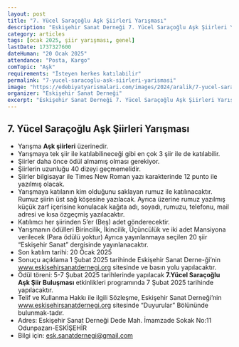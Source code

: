 ```yaml
---
layout: post
title: "7. Yücel Saraçoğlu Aşk Şiirleri Yarışması"
description: "Eskişehir Sanat Derneği 7. Yücel Saraçoğlu Aşk Şiirleri Yarışmasını duyurdu"
category: articles
tags: [ocak 2025, şiir yarışması, genel]
lastDate: 1737327600
dateHuman: "20 Ocak 2025"
attendance: "Posta, Kargo"
comTopic: "Aşk"
requirements: "İsteyen herkes katılabilir"
permalink: "7-yucel-saracoglu-ask-siirleri-yarismasi"
image: "https://edebiyatyarismalari.com/images/2024/aralik/7-yucel-saracoglu-ask-siirleri-yarismasi.jpg"
organizer: "Eskişehir Sanat Derneği"
excerpt: "Eskişehir Sanat Derneği 7. Yücel Saraçoğlu Aşk Şiirleri Yarışmasını duyurdu"
---
```


## 7. Yücel Saraçoğlu Aşk Şiirleri Yarışması

- Yarışma **Aşk şiirleri** üzerinedir.
- Yarışmaya tek şiir ile katılabilineceği gibi en çok 3 şiir ile de katılabilir.
- Şiirler daha önce ödül almamış olması gerekiyor.
- Şiirlerin uzunluğu 40 dizeyi geçmemelidir.
- Şiirler bilgisayar ile Times New Roman yazı karakterinde 12 punto ile yazılmış olacak.
- Yarışmaya katılanın kim olduğunu saklayan rumuz ile katılınacaktır. Rumuz şiirin üst sağ köşesine yazılacak. Ayrıca üzerine rumuz yazılmış küçük zarf içerisine konulacak kağıta adı, soyadı, rumuzu, telefonu, mail adresi ve kısa özgeçmiş yazılacaktır.
- Katılımcı her şiirinden 5’er (Beş) adet gönderecektir.
- Yarışmanın ödülleri Birincilik, İkincilik, Üçüncülük ve iki  adet  Mansiyona  verilecek (Para ödülü yoktur) Ayrıca yayınlanmaya seçilen 20 şiir “Eskişehir Sanat” dergisinde yayınlanacaktır.
- Son katılım tarihi: 20 Ocak 2025
- Sonuçu açıklama 1 Şubat 2025 tarihinde Eskişehir Sanat Derne-ği’nin www.eskisehirsanatdernegi.org sitesinde ve basın yolu yapılacaktır.
- Ödül töreni: 5-7 Şubat 2025 tarihlerinde yapılacak **7.Yücel Saraçoğlu Aşk Şiir Buluşması** etkinlikleri programında 7 Şubat 2025 tarihinde yapılacaktır.
- Telif ve Kullanma Hakkı ile ilgili Sözleşme, Eskişehir Sanat Derneği’nin  www.eskisehirsanatdernegi.org sitesinde “Duyurular” Bölününde bulunmak-tadır.
- Adres: Eskişehir Sanat Derneği Dede Mah. İmamzade Sokak No:11 Odunpazarı-ESKİŞEHİR
- Bilgi için: esk.sanatdernegi@gmail.com